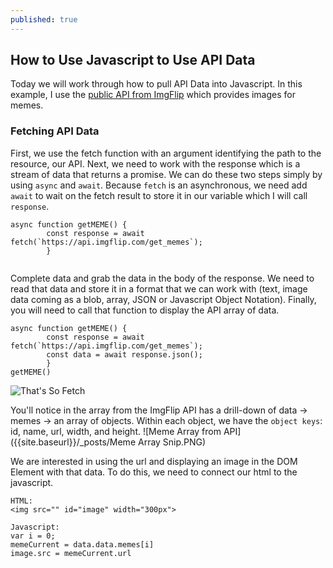```yaml
---
published: true
---
```

## How to Use Javascript to Use API Data

Today we will work through how to pull API Data into Javascript. In this example, I use the [public API from ImgFlip](https://api.imgflip.com/get_memes) which provides images for memes. 

### Fetching API Data

First, we use the fetch function with an argument identifying the path to the resource, our API. Next, we need to work with the response which is a stream of data that returns a promise. We can do these two steps simply by using `async` and `await`. Because `fetch` is an asynchronous, we need add `await` to wait on the fetch result to store it in our variable which I will call `response`. 

```
async function getMEME() {
        const response = await fetch(`https://api.imgflip.com/get_memes`);
        }
        
```

Complete data and grab the data in the body of the response. We need to read that data and store it in a format that we can work with (text, image data coming as a blob, array, JSON or Javascript Object Notation). Finally, you will need to call that function to display the API array of data.  


```
async function getMEME() {
        const response = await fetch(`https://api.imgflip.com/get_memes`);
        const data = await response.json();
        }
getMEME()
```

![That's So Fetch]({{site.baseurl}}/_posts/19ijp6.jpg)

You'll notice in the array from the ImgFlip API has a drill-down of data -> memes -> an array of objects. Within each object, we have the `object keys`: id, name, url, width, and height. 
![Meme Array from API]({{site.baseurl}}/_posts/Meme Array Snip.PNG)

We are interested in using the url and displaying an image in the DOM Element with that data. To do this, we need to connect our html to the javascript.

```
HTML:
<img src="" id="image" width="300px">

Javascript:
var i = 0;
memeCurrent = data.data.memes[i]
image.src = memeCurrent.url
```




